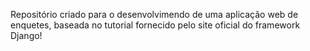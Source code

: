Repositório criado para o desenvolvimendo de uma aplicação web de enquetes, baseada no tutorial fornecido pelo site oficial do framework Django!
